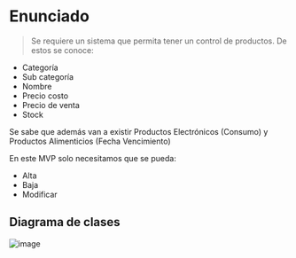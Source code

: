 # Enunciado

>Se requiere un sistema que permita tener un control de productos. De estos se conoce:

- Categoría
- Sub categoría
- Nombre
- Precio costo
- Precio de venta
- Stock

Se sabe que además van a existir Productos Electrónicos (Consumo) y Productos Alimenticios (Fecha Vencimiento)

En este MVP solo necesitamos que se pueda:

- Alta
- Baja
- Modificar

## Diagrama de clases

![image](https://github.com/AlejoAseijas/UAI-POO-TP/assets/54213917/d97fc6b3-0544-409e-9928-b75b44ad7c55)
